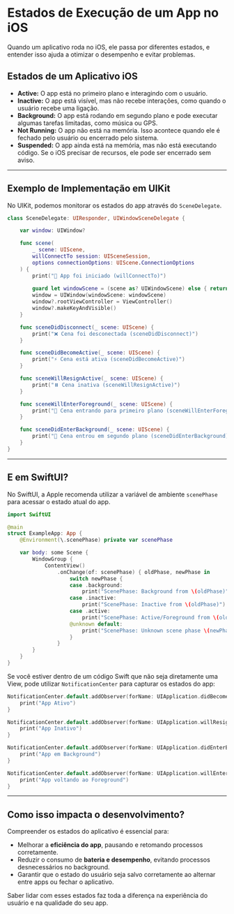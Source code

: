# Estados de Execução de um App no iOS

Quando um aplicativo roda no iOS, ele passa por diferentes estados, e entender isso ajuda a otimizar o desempenho e evitar problemas.

## Estados de um Aplicativo iOS

- **Active:** O app está no primeiro plano e interagindo com o usuário.
- **Inactive:** O app está visível, mas não recebe interações, como quando o usuário recebe uma ligação.
- **Background:** O app está rodando em segundo plano e pode executar algumas tarefas limitadas, como música ou GPS.
- **Not Running:** O app não está na memória. Isso acontece quando ele é fechado pelo usuário ou encerrado pelo sistema.
- **Suspended:** O app ainda está na memória, mas não está executando código. Se o iOS precisar de recursos, ele pode ser encerrado sem aviso.

---

## Exemplo de Implementação em UIKit

No UIKit, podemos monitorar os estados do app através do `SceneDelegate`.

```swift
class SceneDelegate: UIResponder, UIWindowSceneDelegate {

    var window: UIWindow?

    func scene(
        _ scene: UIScene,
        willConnectTo session: UISceneSession,
        options connectionOptions: UIScene.ConnectionOptions
    ) {
        print("📲 App foi iniciado (willConnectTo)")
        
        guard let windowScene = (scene as? UIWindowScene) else { return }
        window = UIWindow(windowScene: windowScene)
        window?.rootViewController = ViewController() 
        window?.makeKeyAndVisible()
    }

    func sceneDidDisconnect(_ scene: UIScene) {
        print("❌ Cena foi desconectada (sceneDidDisconnect)")
    }

    func sceneDidBecomeActive(_ scene: UIScene) {
        print("⚡ Cena está ativa (sceneDidBecomeActive)")
    }

    func sceneWillResignActive(_ scene: UIScene) {
        print("⏸️ Cena inativa (sceneWillResignActive)")
    }

    func sceneWillEnterForeground(_ scene: UIScene) {
        print("🔄 Cena entrando para primeiro plano (sceneWillEnterForeground)")
    }

    func sceneDidEnterBackground(_ scene: UIScene) {
        print("🌙 Cena entrou em segundo plano (sceneDidEnterBackground)")
    }
}
```

---

## E em SwiftUI?

No SwiftUI, a Apple recomenda utilizar a variável de ambiente `scenePhase` para acessar o estado atual do app.

```swift
import SwiftUI

@main
struct ExampleApp: App {
    @Environment(\.scenePhase) private var scenePhase

    var body: some Scene {
        WindowGroup {
            ContentView()
                .onChange(of: scenePhase) { oldPhase, newPhase in
                    switch newPhase {
                    case .background:
                        print("ScenePhase: Background from \(oldPhase)")
                    case .inactive:
                        print("ScenePhase: Inactive from \(oldPhase)")
                    case .active:
                        print("ScenePhase: Active/Foreground from \(oldPhase)")
                    @unknown default:
                        print("ScenePhase: Unknown scene phase \(newPhase) from \(oldPhase)")
                    }
                }
        }
    }
}
```

Se você estiver dentro de um código Swift que não seja diretamente uma View, pode utilizar `NotificationCenter` para capturar os estados do app:

```swift
NotificationCenter.default.addObserver(forName: UIApplication.didBecomeActiveNotification, object: nil, queue: .main) { _ in
    print("App Ativo")
}

NotificationCenter.default.addObserver(forName: UIApplication.willResignActiveNotification, object: nil, queue: .main) { _ in
    print("App Inativo")
}

NotificationCenter.default.addObserver(forName: UIApplication.didEnterBackgroundNotification, object: nil, queue: .main) { _ in
    print("App em Background")
}

NotificationCenter.default.addObserver(forName: UIApplication.willEnterForegroundNotification, object: nil, queue: .main) { _ in
    print("App voltando ao Foreground")
}
```

---

## Como isso impacta o desenvolvimento?

Compreender os estados do aplicativo é essencial para:

- Melhorar a **eficiência do app**, pausando e retomando processos corretamente.
- Reduzir o consumo de **bateria e desempenho**, evitando processos desnecessários no background.
- Garantir que o estado do usuário seja salvo corretamente ao alternar entre apps ou fechar o aplicativo.

Saber lidar com esses estados faz toda a diferença na experiência do usuário e na qualidade do seu app.
